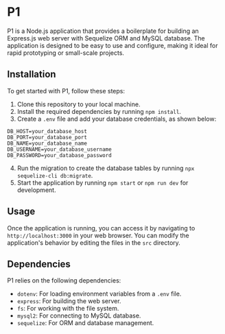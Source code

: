 
# P1

P1 is a Node.js application that provides a boilerplate for building an Express.js web server with Sequelize ORM and MySQL database. The application is designed to be easy to use and configure, making it ideal for rapid prototyping or small-scale projects.

## Installation

To get started with P1, follow these steps:

1. Clone this repository to your local machine.
2. Install the required dependencies by running `npm install`.
3. Create a `.env` file and add your database credentials, as shown below:

```
DB_HOST=your_database_host
DB_PORT=your_database_port
DB_NAME=your_database_name
DB_USERNAME=your_database_username
DB_PASSWORD=your_database_password
```

4. Run the migration to create the database tables by running `npx sequelize-cli db:migrate`.
5. Start the application by running `npm start` or `npm run dev` for development.

## Usage

Once the application is running, you can access it by navigating to `http://localhost:3000` in your web browser. You can modify the application's behavior by editing the files in the `src` directory. 

## Dependencies

P1 relies on the following dependencies:

- `dotenv`: For loading environment variables from a `.env` file.
- `express`: For building the web server.
- `fs`: For working with the file system.
- `mysql2`: For connecting to MySQL database.
- `sequelize`: For ORM and database management.

